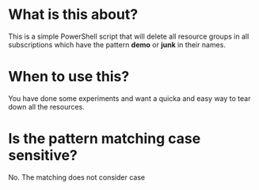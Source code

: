 # What is this about?
This is a simple PowerShell script that will delete all resource groups in all subscriptions which have the pattern **demo** or **junk** in their names.

# When to use this?
You have done some experiments and want a quicka and easy way to tear down all the resources. 

# Is the pattern matching case sensitive?
No. The matching does not consider case
